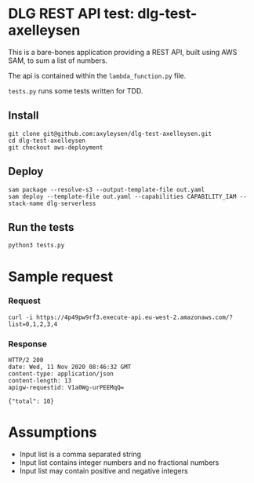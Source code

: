 # DLG REST API test: dlg-test-axelleysen

This is a bare-bones application providing a REST API, built using AWS SAM, to sum a list of numbers.

The api is contained within the `lambda_function.py` file.

`tests.py` runs some tests written for TDD.


## Install
    git clone git@github.com:axyleysen/dlg-test-axelleysen.git
    cd dlg-test-axelleysen
    git checkout aws-deployment


## Deploy

	sam package --resolve-s3 --output-template-file out.yaml
	sam deploy --template-file out.yaml --capabilities CAPABILITY_IAM --stack-name dlg-serverless

## Run the tests
    python3 tests.py


# Sample request

### Request

	curl -i https://4p49pw9rf3.execute-api.eu-west-2.amazonaws.com/?list=0,1,2,3,4

### Response

	HTTP/2 200 
	date: Wed, 11 Nov 2020 08:46:32 GMT
	content-type: application/json
	content-length: 13
	apigw-requestid: V1a0Wg-urPEEMqQ=

	{"total": 10}


# Assumptions
- Input list is a comma separated string
- Input list contains integer numbers and no fractional numbers 
- Input list may contain positive and negative integers 
